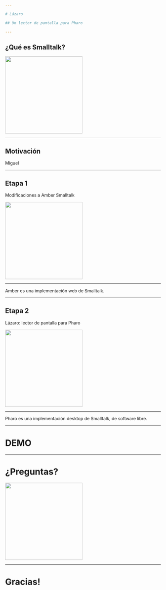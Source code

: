 ```yaml
---

# Lázaro

## Un lector de pantalla para Pharo

---
```


## ¿Qué es Smalltalk?

<img src="https://pupeno.files.wordpress.com/2011/07/smalltalk-logo9.gif?w=240" width="250" height="250"/>


---

## Motivación

                
Miguel


---

## Etapa 1

Modificaciones a Amber Smalltalk

<img src="https://pbs.twimg.com/profile_images/1526408224/amber_logo_400x400.png" width="250" height="250"/>

---
  
Amber es una implementación web de Smalltalk.


---

## Etapa 2

Lázaro: lector de pantalla para Pharo

<img src="https://jigyasagrover.files.wordpress.com/2015/03/pharo.jpg" width="250" height="250"/>

---

Pharo es una implementación desktop de Smalltalk, de software libre.

---

# DEMO

---

# ¿Preguntas?

<img src="http://pix.iemoji.com/images/emoji/apple/ios-9/256/thinking-face.png" width="250" height="250"/>

---

# Gracias!
